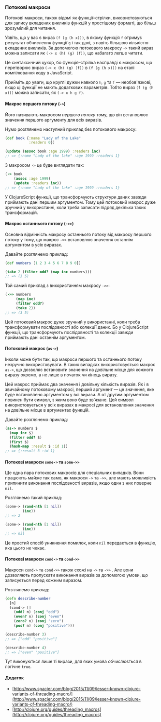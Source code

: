 ### Потокові макроси

Потокові макроси, також відомі як функції–стрілки, використовуються для запису вкладених викликів функцій у простішому форматі, що більш зрозумілий для читання.

Уявіть, що у вас є вираз `(f (g (h x)))`, в якому функція `f` отримує результат обчислення функції `g` і так далі, з навіть більшою кількістю вкладених викликів. За допомогою потокового макросу `->` такий вираз можна записати як `(-> x (h) (g) (f))`, що набагато легше читати.

Це синтаксичний цукор, бо функція–стрілка насправді є макросом, що перетворює вираз `(-> x (h) (g) (f))` в `(f (g (h x)))` на етапі компілювання коду в JavaScript.

Прийміть до уваги, що круглі дужки навколо `h`, `g` та `f` — необов'язкові, якщо ці функції не мають додаткових параметрів. Тобто вираз `(f (g (h x)))` можна записати, як `(-> x h g f)`.

#### Макрос першого потоку (`->`)

Його називають макросом *першого потоку* тому, що він встановлює значення першого аргументу для всіх виразів.

Нумо розглянемо наступний приклад без потокового макросу:

```clojure
(def book {:name "Lady of the Lake"
           :readers 0})

(update (assoc book :age 1999) :readers inc)
;; => {:name "Lady of the lake" :age 1999 :readers 1}
```

З макросом `->` це буде виглядати так:

```clojure
(-> book
    (assoc :age 1999)
    (update :readers inc))
;; => {:name "Lady of the lake" :age 1999 :readers 1}
```

У ClojureScript функції, що трансформують структури даних завжди приймають дані першим аргументом. Тому цей потоковий макрос дуже зручний у використанні, коли треба записати підряд декілька таких трансформацій.

#### Макрос останнього потоку (`->>`)

Основна відмінність макросу останнього потоку від макросу першого потоку у тому, що макрос `->>` встановлює значення останнім аргументом в усіх виразах.

Давайте розглянемо приклад:

```clojure
(def numbers [1 2 3 4 5 6 7 8 9 0])

(take 2 (filter odd? (map inc numbers)))
;; => (3 5)
```

Той самий приклад з використанням макросу `->>`:

```clojure
(->> numbers
     (map inc)
     (filter odd?)
     (take 2))
;; => (3 5)
```

Цей потоковий макрос дуже зручний у використанні, коли треба трансформувати послідовності або колекції даних. Бо у ClojureScript функції, що трансформують послідовності та колекції завжди приймають дані останнім аргументом.

#### Потоковий макрос (`as->`)

Інколи може бути так, що макроси першого та останнього потоку незручно використовувати. В таких випадках використовується макрос `as->`, що дозволяє встановити значення на довільне місце для кожного виразу окремо, а не лише в початок чи кінець виразу.

Цей макрос приймає два значення і довільну кількість виразів. Як і в звичайному потоковому макросі, перший аргумент — це значення, яке буде встановлено аргументом у всі вирази. А от другим аргументом повинен бути символ, з яким воно буде зв’язане. Цей символ використовується у всіх виразах в макросі для встановлення значення на довільне місце в аргументах функцій.

Давайте розглянемо приклад:

```clojure
(as-> numbers $
  (map inc $)
  (filter odd? $)
  (first $)
  (hash-map :result $ :id 1))
;; => {:result 3 :id 1}
```

#### Потокові макроси `some->` та `some->>`

Ще одна пара потокових макросів для спеціальних випадків. Вони працюють майже так само, як макроси `->` та `->>`, але мають можливість припинити виконання послідовності виразів, якщо один з них поверне `nil`.

Розглянемо такий приклад:

```clojure
(some-> (rand-nth [1 nil])
        (inc))
;; => 2

(some-> (rand-nth [1 nil])
        (inc))
;; => nil
```

Це простий спосіб уникнення помилок, коли `nil` передається в функцію, яка цього не чекає.

#### Потокові макроси `cond->` та `cond->>`

Макроси `cond->` та `cond->>` також схожі на `->` та `->>` . Але вони дозволяють пропускати виконання виразів за допомогою умови, що записується перед кожним виразом.

Розглянемо приклад:

```clojure
(defn describe-number
  [n]
  (cond-> []
    (odd? n) (conj "odd")
    (even? n) (conj "even")
    (zero? n) (conj "zero")
    (pos? n) (conj "positive")))

(describe-number 3)
;; => ["odd" "positive"]

(describe-number 4)
;; => ["even" "positive"]
```

Тут виконуються лише ті вирази, для яких умова обчислюється в логічне `true`.

#### Додаток

- [http://www.spacjer.com/blog/2015/11/09/lesser-known-clojure-variants-of-threading-macro/](http://www.spacjer.com/blog/2015/11/09/lesser-known-clojure-variants-of-threading-macro/)
- [http://clojure.org/guides/threading_macros](http://clojure.org/guides/threading_macros)
